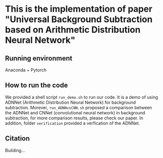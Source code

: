 # This is the implementation of paper "Universal Background Subtraction based on Arithmetic Distribution Neural Network"

## Running environment 
Anaconda + Pytorch

## How to run the code
We provided a shell script `run_demo.sh` to run our code. It is a demo of using ADNNet (Arithmetic Distribution Neural Network) for background subtraction. Morever, `run_ADNNvsCNN.sh` proposed a comparison between the ADNNet and CNNet (convolutional neural network) in background subtraction, for more comparison results, please check our paper. In addition, folder `verification` provided a verfication of the ADNNet. 

## Citation
Building...
